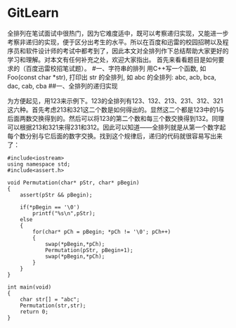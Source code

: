 # GitLearn
全排列在笔试面试中很热门，因为它难度适中，既可以考察递归实现，又能进一步考察非递归的实现，便于区分出考生的水平。所以在百度和迅雷的校园招聘以及程序员和软件设计师的考试中都考到了，因此本文对全排列作下总结帮助大家更好的学习和理解。对本文有任何补充之处，欢迎大家指出。
首先来看看题目是如何要求的（百度迅雷校招笔试题）。
#一、字符串的排列
用C++写一个函数, 如 Foo(const char *str), 打印出 str 的全排列,
如 abc 的全排列: abc, acb, bca, dac, cab, cba
##一、全排列的递归实现

为方便起见，用123来示例下。123的全排列有123、132、213、231、312、321这六种。首先考虑213和321这二个数是如何得出的。显然这二个都是123中的1与后面两数交换得到的。然后可以将123的第二个数和每三个数交换得到132。同理可以根据213和321来得231和312。因此可以知道——全排列就是从第一个数字起每个数分别与它后面的数字交换。找到这个规律后，递归的代码就很容易写出来了：

```
#include<iostream>  
using namespace std;  
#include<assert.h>  
  
void Permutation(char* pStr, char* pBegin)  
{  
    assert(pStr && pBegin);  
  
    if(*pBegin == '\0')  
        printf("%s\n",pStr);  
    else  
    {  
        for(char* pCh = pBegin; *pCh != '\0'; pCh++)  
        {  
            swap(*pBegin,*pCh);  
            Permutation(pStr, pBegin+1);  
            swap(*pBegin,*pCh);  
        }  
    }  
}  
  
int main(void)  
{  
    char str[] = "abc";  
    Permutation(str,str);  
    return 0;  
}  
```
